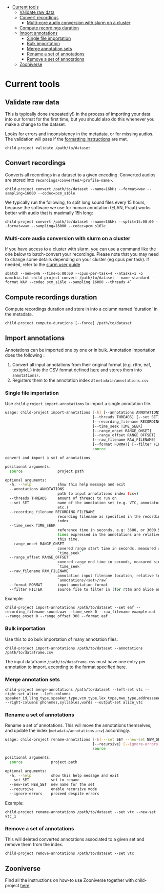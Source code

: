 - [Current tools](#current-tools)
  - [Validate raw data](#validate-raw-data)
  - [Convert recordings](#convert-recordings)
    - [Multi-core audio conversion with slurm on a cluster](#multi-core-audio-conversion-with-slurm-on-a-cluster)
  - [Compute recordings duration](#compute-recordings-duration)
  - [Import annotations](#import-annotations)
    - [Single file importation](#single-file-importation)
    - [Bulk importation](#bulk-importation)
    - [Merge annotation sets](#merge-annotation-sets)
    - [Rename a set of annotations](#rename-a-set-of-annotations)
    - [Remove a set of annotations](#remove-a-set-of-annotations)
  - [Zooniverse](#zooniverse)


# Current tools

## Validate raw data

This is typically done (repeatedly!) in the process of importing your data into our format for the first time, but you should also do this whenever you make a change to the dataset.

Looks for errors and inconsistency in the metadata, or for missing audios. The validation will pass if the [formatting instructions](http://laac-lscp.github.io/ChildRecordsData/FORMATTING.html) are met.

```
child-project validate /path/to/dataset
```


## Convert recordings

Converts all recordings in a dataset to a given encoding. Converted audios are stored into `recordings/converted/<profile-name>`.


```
child-project convert /path/to/dataset --name=16kHz --format=wav --sampling=16000 --codec=pcm_s16le
```


We typically run the following, to split long sound files every 15 hours, because the software we use for human annotation (ELAN, Praat) works better with audio that is maximally 15h long:

```
child-project convert /path/to/dataset --name=16kHz --split=15:00:00 --format=wav --sampling=16000 --codec=pcm_s16le
```


### Multi-core audio conversion with slurm on a cluster

If you have access to a cluster with slurm, you can use a command like the one below to batch-convert your recordings. Please note that you may need to change some details depending on your cluster (eg cpus per task). If needed, refer to the [slurm user guide](https://slurm.schedmd.com/quickstart.html)

```
sbatch --mem=64G --time=5:00:00 --cpus-per-task=4 --ntasks=1 -o namibia.txt child-project convert /path/to/dataset --name standard --format WAV --codec pcm_s16le --sampling 16000 --threads 4`
```

## Compute recordings duration

Compute recordings duration and store in into a column named 'duration' in the metadata.

```
child-project compute-durations [--force] /path/to/dataset
```

## Import annotations

Annotations can be imported one by one or in bulk. Annotation importation does the following :

1. Convert all input annotations from their original format (e.g. rttm, eaf, textgrid..) into the CSV format defined [here](https://laac-lscp.github.io/ChildRecordsData/FORMATTING.html#annotations-format) and stores them into `annotations/`.
2. Registers them to the annotation index at `metadata/annotations.csv`

### Single file importation

Use `child-project import-annotations` to import a single annotation file.

```bash
usage: child-project import-annotations [-h] [--annotations ANNOTATIONS]
                                        [--threads THREADS] [--set SET]
                                        [--recording_filename RECORDING_FILENAME]
                                        [--time_seek TIME_SEEK]
                                        [--range_onset RANGE_ONSET]
                                        [--range_offset RANGE_OFFSET]
                                        [--raw_filename RAW_FILENAME]
                                        [--format FORMAT] [--filter FILTER]
                                        source

convert and import a set of annotations

positional arguments:
  source                project path

optional arguments:
  -h, --help            show this help message and exit
  --annotations ANNOTATIONS
                        path to input annotations index (csv)
  --threads THREADS     amount of threads to run on
  --set SET             name of the annotation set (e.g. VTC, annotator1,
                        etc.)
  --recording_filename RECORDING_FILENAME
                        recording filename as specified in the recordings
                        index
  --time_seek TIME_SEEK
                        reference time in seconds, e.g: 3600, or 3600.500. All
                        times expressed in the annotations are relative to
                        this time.
  --range_onset RANGE_ONSET
                        covered range start time in seconds, measured since
                        `time_seek`
  --range_offset RANGE_OFFSET
                        covered range end time in seconds, measured since
                        `time_seek`
  --raw_filename RAW_FILENAME
                        annotation input filename location, relative to
                        `annotations/<set>/raw`
  --format FORMAT       input annotation format
  --filter FILTER       source file to filter in (for rttm and alice only)
```


Example:

```
child-project import-annotations /path/to/dataset --set eaf --recording_filename sound.wav --time_seek 0 --raw_filename example.eaf --range_onset 0 --range_offset 300 --format eaf
```

### Bulk importation

Use this to do bulk importation of many annotation files.

```
child-project import-annotations /path/to/dataset --annotations /path/to/dataframe.csv
```

The input dataframe `/path/to/dataframe.csv` must have one entry per annotation to import, according to the format specified [here](http://laac-lscp.github.io/ChildRecordsData/FORMATTING.html#annotation-importation-input-format).

### Merge annotation sets

```
child-project merge-annotations /path/to/dataset --left-set vtc --right-set alice --left-columns speaker_id,ling_type,speaker_type,vcm_type,lex_type,mwu_type,addresseee,transcription --right-columns phonemes,syllables,words --output-set alice_vtc
```

### Rename a set of annotations

Rename a set of annotations. This will move the annotations themselves, and update the index (`metadata/annotations.csv`) accordingly.

```bash
usage: child-project rename-annotations [-h] --set SET --new-set NEW_SET
                                        [--recursive] [--ignore-errors]
                                        source

positional arguments:
  source             project path

optional arguments:
  -h, --help         show this help message and exit
  --set SET          set to rename
  --new-set NEW_SET  new name for the set
  --recursive        enable recursive mode
  --ignore-errors    proceed despite errors
```

Example:

```
child-project rename-annotations /path/to/dataset --set vtc --new-set vtc_1
```

### Remove a set of annotations

This will deleted converted annotations associated to a given set and remove them from the index.

```
child-project remove-annotations /path/to/dataset --set vtc
```

## Zooniverse

Find all the instructions on how-to use Zooniverse together with child-project [here](http://laac-lscp.github.io/ChildRecordsData/ZOONIVERSE.html).
